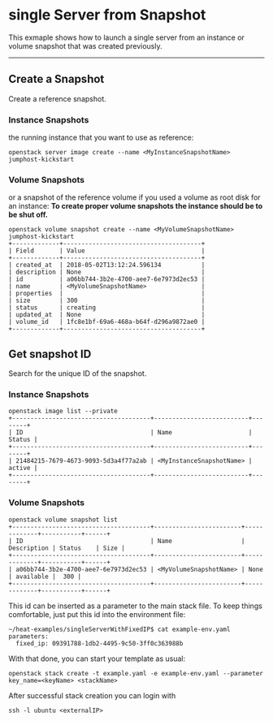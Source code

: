 # single Server from Snapshot

This exmaple shows how to launch a single server from an instance or volume snapshot that was created previously.

---
## Create a Snapshot
Create a reference snapshot. 

### Instance Snapshots
the running instance that you want to use as reference:

```
openstack server image create --name <MyInstanceSnapshotName> jumphost-kickstart
```

### Volume Snapshots
or a snapshot of the reference volume if you used a volume as root disk for an instance:
**To create proper volume snapshots the instance should be to be shut off.**

```
openstack volume snapshot create --name <MyVolumeSnapshotName> jumphost-kickstart
+-------------+--------------------------------------+
| Field       | Value                                |
+-------------+--------------------------------------+
| created_at  | 2018-05-02T13:12:24.596134           |
| description | None                                 |
| id          | a06bb744-3b2e-4700-aee7-6e7973d2ec53 |
| name        | <MyVolumeSnapshotName>               |
| properties  |                                      |
| size        | 300                                  |
| status      | creating                             |
| updated_at  | None                                 |
| volume_id   | 1fc8e1bf-69a6-468a-b64f-d296a9872ae0 |
+-------------+--------------------------------------+
```

## Get snapshot ID
Search for the unique ID of the snapshot.

### Instance Snapshots
````
openstack image list --private
+--------------------------------------+--------------------------+--------+
| ID                                   | Name                     | Status |
+--------------------------------------+--------------------------+--------+
| 21484215-7679-4673-9093-5d3a4f77a2ab | <MyInstanceSnapshotName> | active |
+--------------------------------------+--------------------------+--------+
````

### Volume Snapshots
````
openstack volume snapshot list
+--------------------------------------+------------------------+-------------+-----------+------+
| ID                                   | Name                   | Description | Status    | Size |
+--------------------------------------+------------------------+-------------+-----------+------+
| a06bb744-3b2e-4700-aee7-6e7973d2ec53 | <MyVolumeSnapshotName> | None        | available |  300 |
+--------------------------------------+------------------------+-------------+-----------+------+
````

This id can be inserted as a parameter to the main stack file.
To keep things comfortable, just put this id into the environment file:

````
~/heat-examples/singleServerWithFixedIP$ cat example-env.yaml
parameters:
  fixed_ip: 09391788-1db2-4495-9c50-3ff0c363988b
````

With that done, you can start your template as usual:

````
openstack stack create -t example.yaml -e example-env.yaml --parameter key_name=<keyName> <stackName>
````

After successful stack creation you can login with
```
ssh -l ubuntu <externalIP>
```
